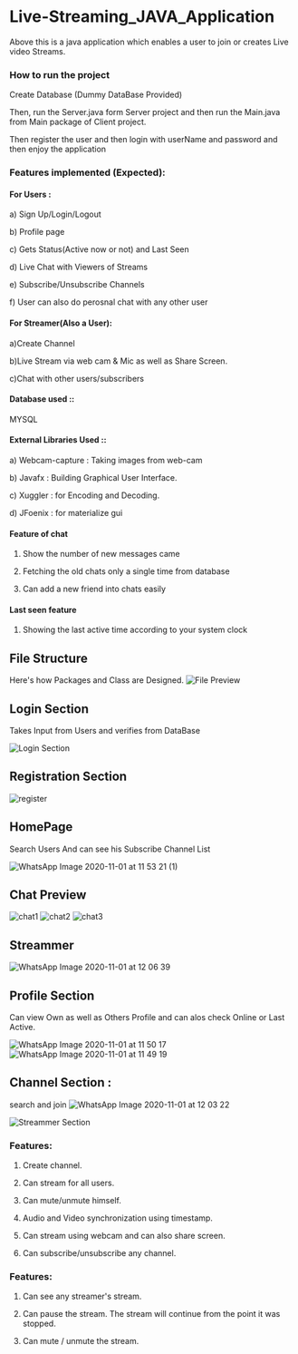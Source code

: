 # Live-Streaming_JAVA_Application

Above this is a java application which enables a user to join or creates Live video Streams.

### How to run the project

Create Database (Dummy DataBase Provided)

Then, run the Server.java form Server project and then run the Main.java from Main package of Client project.

Then register the user and then login with userName and password and then enjoy the application

###  Features implemented (Expected):

#### For Users :

a) Sign Up/Login/Logout

b) Profile page

c) Gets Status(Active now or not) and Last Seen

d) Live Chat with Viewers of Streams

e) Subscribe/Unsubscribe Channels

f) User can also do perosnal chat with any other user


#### For Streamer(Also a  User):

a)Create Channel

b)Live Stream via web cam & Mic as well as Share Screen.

c)Chat with other users/subscribers

#### Database used ::

MYSQL

#### External Libraries Used ::

a) Webcam-capture : Taking images from web-cam

b) Javafx : Building Graphical User Interface.

c) Xuggler : for Encoding and Decoding.

d) JFoenix : for materialize gui

#### Feature of chat

1. Show the number of new messages came

2. Fetching the old chats only a single time from database

3. Can add a new friend into chats easily 

#### Last seen feature

1. Showing the last active time according to your system clock

## File Structure

Here's how Packages and Class are Designed.
![File Preview](https://user-images.githubusercontent.com/65902756/97612395-62550b80-1a3d-11eb-9e9b-eb3473bcd569.png)

## Login Section

Takes Input from Users and verifies from DataBase 

![Login Section](https://user-images.githubusercontent.com/65902756/97795811-0d79e680-1c31-11eb-8b7e-70c65e6975e9.png)

## Registration Section
![register](https://user-images.githubusercontent.com/65902756/97795871-a1e44900-1c31-11eb-8242-fdadf444da96.png)

## HomePage 
Search Users And can see his Subscribe Channel List

![WhatsApp Image 2020-11-01 at 11 53 21 (1)](https://user-images.githubusercontent.com/65902756/97796628-49fe1000-1c3a-11eb-811a-3cda8b17ccf5.jpeg)

## Chat Preview 

![chat1](https://user-images.githubusercontent.com/65902756/97795840-4ade7400-1c31-11eb-9566-37df4d749b34.png)
![chat2](https://user-images.githubusercontent.com/65902756/97795839-4a45dd80-1c31-11eb-8ea7-b004d7bfe7d6.png)
![chat3](https://user-images.githubusercontent.com/65902756/97795835-47e38380-1c31-11eb-81f5-1a03d02e955d.png)

## Streammer
![WhatsApp Image 2020-11-01 at 12 06 39](https://user-images.githubusercontent.com/65902756/97796659-c4c72b00-1c3a-11eb-8145-6a6a9082fce8.jpeg)


## Profile Section

Can view Own as well as Others Profile and can alos check Online or Last Active.

![WhatsApp Image 2020-11-01 at 11 50 17](https://user-images.githubusercontent.com/65902756/97796480-8f214280-1c38-11eb-9fcd-9f619bd9d824.jpeg)![WhatsApp Image 2020-11-01 at 11 49 19](https://user-images.githubusercontent.com/65902756/97796482-90eb0600-1c38-11eb-9353-5e6564453fea.jpeg)

## Channel Section :
search and join
![WhatsApp Image 2020-11-01 at 12 03 22](https://user-images.githubusercontent.com/65902756/97796652-a6f9c600-1c3a-11eb-9180-7425e3d1e5e9.jpeg)

![Streammer Section](https://user-images.githubusercontent.com/65902756/97795853-81b48a00-1c31-11eb-9b9c-834ea06993c8.jpeg)




### Features: 

1. Create channel.

2. Can stream for all users.

3. Can mute/unmute himself.

4. Audio and Video synchronization using timestamp.

5. Can stream using webcam and can also share screen.

6. Can subscribe/unsubscribe any channel.

### Features: 

1. Can see any streamer's stream.

2. Can pause the stream. The stream will continue from the point it was stopped.

3. Can mute / unmute the stream.

